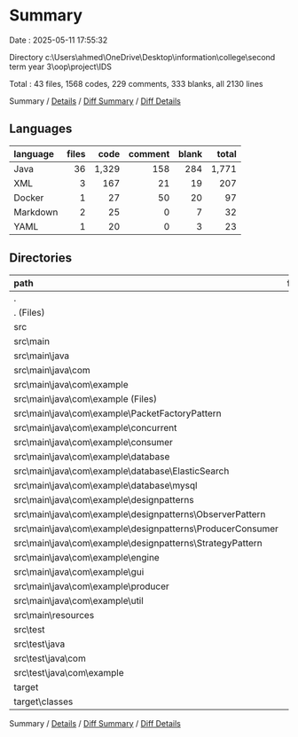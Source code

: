 # Summary

Date : 2025-05-11 17:55:32

Directory c:\\Users\\ahmed\\OneDrive\\Desktop\\information\\college\\second term year 3\\oop\\project\\IDS

Total : 43 files,  1568 codes, 229 comments, 333 blanks, all 2130 lines

Summary / [Details](details.md) / [Diff Summary](diff.md) / [Diff Details](diff-details.md)

## Languages
| language | files | code | comment | blank | total |
| :--- | ---: | ---: | ---: | ---: | ---: |
| Java | 36 | 1,329 | 158 | 284 | 1,771 |
| XML | 3 | 167 | 21 | 19 | 207 |
| Docker | 1 | 27 | 50 | 20 | 97 |
| Markdown | 2 | 25 | 0 | 7 | 32 |
| YAML | 1 | 20 | 0 | 3 | 23 |

## Directories
| path | files | code | comment | blank | total |
| :--- | ---: | ---: | ---: | ---: | ---: |
| . | 43 | 1,568 | 229 | 333 | 2,130 |
| . (Files) | 5 | 213 | 71 | 47 | 331 |
| src | 37 | 1,342 | 158 | 285 | 1,785 |
| src\\main | 36 | 1,331 | 130 | 281 | 1,742 |
| src\\main\\java | 35 | 1,318 | 130 | 280 | 1,728 |
| src\\main\\java\\com | 35 | 1,318 | 130 | 280 | 1,728 |
| src\\main\\java\\com\\example | 35 | 1,318 | 130 | 280 | 1,728 |
| src\\main\\java\\com\\example (Files) | 2 | 27 | 48 | 10 | 85 |
| src\\main\\java\\com\\example\\PacketFactoryPattern | 4 | 102 | 14 | 26 | 142 |
| src\\main\\java\\com\\example\\concurrent | 3 | 96 | 7 | 25 | 128 |
| src\\main\\java\\com\\example\\consumer | 1 | 22 | 1 | 3 | 26 |
| src\\main\\java\\com\\example\\database | 11 | 588 | 10 | 121 | 719 |
| src\\main\\java\\com\\example\\database\\ElasticSearch | 8 | 378 | 5 | 70 | 453 |
| src\\main\\java\\com\\example\\database\\mysql | 3 | 210 | 5 | 51 | 266 |
| src\\main\\java\\com\\example\\designpatterns | 5 | 48 | 0 | 16 | 64 |
| src\\main\\java\\com\\example\\designpatterns\\ObserverPattern | 2 | 10 | 0 | 3 | 13 |
| src\\main\\java\\com\\example\\designpatterns\\ProducerConsumer | 1 | 26 | 0 | 9 | 35 |
| src\\main\\java\\com\\example\\designpatterns\\StrategyPattern | 2 | 12 | 0 | 4 | 16 |
| src\\main\\java\\com\\example\\engine | 1 | 48 | 7 | 10 | 65 |
| src\\main\\java\\com\\example\\gui | 2 | 114 | 18 | 26 | 158 |
| src\\main\\java\\com\\example\\producer | 2 | 72 | 1 | 17 | 90 |
| src\\main\\java\\com\\example\\util | 4 | 201 | 24 | 26 | 251 |
| src\\main\\resources | 1 | 13 | 0 | 1 | 14 |
| src\\test | 1 | 11 | 28 | 4 | 43 |
| src\\test\\java | 1 | 11 | 28 | 4 | 43 |
| src\\test\\java\\com | 1 | 11 | 28 | 4 | 43 |
| src\\test\\java\\com\\example | 1 | 11 | 28 | 4 | 43 |
| target | 1 | 13 | 0 | 1 | 14 |
| target\\classes | 1 | 13 | 0 | 1 | 14 |

Summary / [Details](details.md) / [Diff Summary](diff.md) / [Diff Details](diff-details.md)